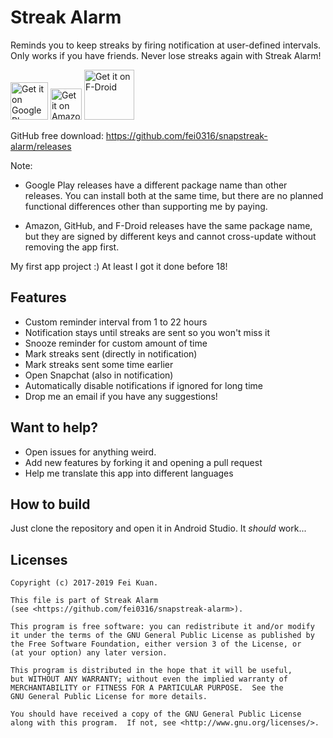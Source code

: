 # Streak Alarm
Reminds you to keep streaks by firing notification at user-defined intervals. Only works if you have friends.
Never lose streaks again with Streak Alarm!

<a href='https://play.google.com/store/apps/details?id=com.iatfei.streakalarm.play'><img alt='Get it on Google Play' src='https://play.google.com/intl/en_us/badges/images/generic/en_badge_web_generic.png' height=60/></a>
<a href='http://www.amazon.com/gp/mas/dl/android?p=com.iatfei.streakalarm'><img alt='Get it on Amazon Appstore' src='https://images-na.ssl-images-amazon.com/images/G/01/mobile-apps/devportal2/res/images/amazon-appstore-badge-english-black.png' height=50/></a>
[<img src="https://f-droid.org/badge/get-it-on.png"       alt="Get it on F-Droid"       height="80">](https://f-droid.org/app/com.iatfei.streakalarm)


GitHub free download: <a href='https://github.com/fei0316/snapstreak-alarm/releases'>https://github.com/fei0316/snapstreak-alarm/releases</a>


Note:

 * Google Play releases have a different package name than other releases. You can install both at the same time, but there are no planned functional differences other than supporting me by paying. 

 * Amazon, GitHub, and F-Droid releases have the same package name, but they are signed by different keys and cannot cross-update without removing the app first.


My first app project :) At least I got it done before 18!

## Features
* Custom reminder interval from 1 to 22 hours
* Notification stays until streaks are sent so you won't miss it
* Snooze reminder for custom amount of time
* Mark streaks sent (directly in notification)
* Mark streaks sent some time earlier
* Open Snapchat (also in notification)
* Automatically disable notifications if ignored for long time
* Drop me an email if you have any suggestions!

## Want to help?
* Open issues for anything weird.
* Add new features by forking it and opening a pull request
* Help me translate this app into different languages

## How to build
Just clone the repository and open it in Android Studio. It *should* work...

## Licenses
```
Copyright (c) 2017-2019 Fei Kuan.

This file is part of Streak Alarm
(see <https://github.com/fei0316/snapstreak-alarm>).

This program is free software: you can redistribute it and/or modify
it under the terms of the GNU General Public License as published by
the Free Software Foundation, either version 3 of the License, or
(at your option) any later version.

This program is distributed in the hope that it will be useful,
but WITHOUT ANY WARRANTY; without even the implied warranty of
MERCHANTABILITY or FITNESS FOR A PARTICULAR PURPOSE.  See the
GNU General Public License for more details.

You should have received a copy of the GNU General Public License
along with this program.  If not, see <http://www.gnu.org/licenses/>.
```
